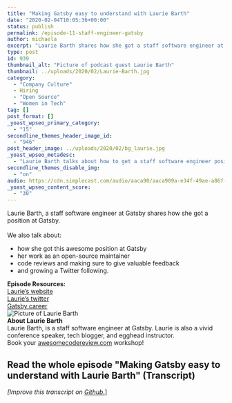 ```yaml
---
title: "Making Gatsby easy to understand with Laurie Barth"
date: "2020-02-04T10:05:36+00:00"
status: publish
permalink: /episode-11-staff-engineer-gatsby
author: michaela
excerpt: "Laurie Barth shares how she got a staff software engineer at Gatsby and her work as an open-source maintainer."
type: post
id: 939
thumbnail_alt: "Picture of podcast guest Laurie Barth"
thumbnail: ../uploads/2020/02/Laurie-Barth.jpg
category:
  - "Company Culture"
  - Hiring
  - "Open Source"
  - "Women in Tech"
tag: []
post_format: []
_yoast_wpseo_primary_category:
  - "15"
secondline_themes_header_image_id:
  - "946"
post_header_image: ../uploads/2020/02/bg_laurie.jpg
_yoast_wpseo_metadesc:
  - "Laurie Barth talks about how to get a staff software engineer position at Gatsby, blogging, speaking at conferenes and how to grow a Twitter following."
secondline_themes_disable_img:
  - "on"
audio: https://cdn.simplecast.com/audio/aaca90/aaca909a-e34f-49ae-a86f-f59e4fa807f0/1095a998-3d22-4442-a0ad-142d3adda9b5/laurie-barth-ready_tc.mp3
_yoast_wpseo_content_score:
  - "30"
---
```


<div class="episode-about">
Laurie Barth, a staff software engineer at Gatsby shares how she got a position at Gatsby.
<br/> <br/>We also talk about:
<ul>
<li> how she got this awesome position at Gatsby</li>
<li> her work as an open-source maintainer</li>
<li> code reviews and making sure to give valuable feedback</li>
<li> and growing a Twitter following.</li>
</ul>
</div>
<div class=" episode-links">
<b>Episode Resources:</b><br/>
<a href="https://laurieontech.com/">Laurie’s website</a><br/>
<a href="https://twitter.com/laurieontech">Laurie’s twitter</a><br/>
<a href="https://www.gatsbyjs.com/careers/">Gatsby career</a><br/>
</div>

<div class="row pt-2 align-items-center">
<div class="col-4 guest-picture">
<img src="../uploads/2020/02/Laurie-Barth.jpg" alt="Picture of Laurie Barth"/>
</div>
<div class="col-8 guest-about">
<b>About Laurie Barth</b><br/>
Laurie Barth, is a staff software engineer at Gatsby. Laurie is also a vivid conference speaker, tech blogger, and egghead instructor.
</div>
</div>

<div class="sponsorship">
Book your <a href="https://www.michaelagreiler.com/workshops">awesomecodereview.com</a> workshop!
</div> 

## Read the whole episode "Making Gatsby easy to understand with Laurie Barth" (Transcript)

_\[Improve this transcript on [Github](https://github.com/mgreiler/se-unlocked/tree/master/Transcripts)_[.](https://github.com/mgreiler/se-unlocked/tree/master/Transcripts)\]
